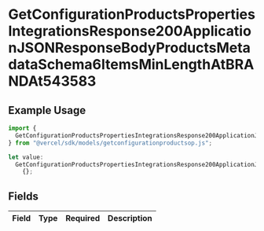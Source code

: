 # GetConfigurationProductsPropertiesIntegrationsResponse200ApplicationJSONResponseBodyProductsMetadataSchema6ItemsMinLengthAtBRANDAt543583

## Example Usage

```typescript
import {
  GetConfigurationProductsPropertiesIntegrationsResponse200ApplicationJSONResponseBodyProductsMetadataSchema6ItemsMinLengthAtBRANDAt543583,
} from "@vercel/sdk/models/getconfigurationproductsop.js";

let value:
  GetConfigurationProductsPropertiesIntegrationsResponse200ApplicationJSONResponseBodyProductsMetadataSchema6ItemsMinLengthAtBRANDAt543583 =
    {};
```

## Fields

| Field       | Type        | Required    | Description |
| ----------- | ----------- | ----------- | ----------- |